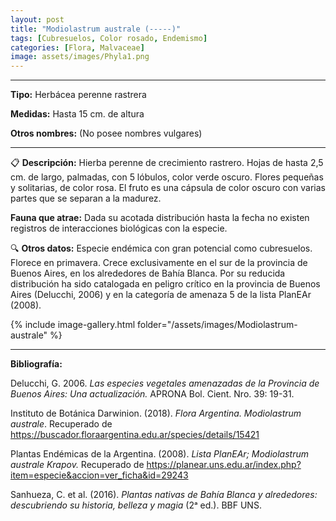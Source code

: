 ```yaml
---
layout: post
title: "Modiolastrum australe (-----)"
tags: [Cubresuelos, Color rosado, Endemismo]
categories: [Flora, Malvaceae]
image: assets/images/Phyla1.png
---
```


***

**Tipo:** Herbácea perenne rastrera

**Medidas:** Hasta 15 cm. de altura

**Otros nombres:** (No posee nombres vulgares)

***

📋 **Descripción:** Hierba perenne de crecimiento rastrero. Hojas de hasta 2,5 cm. de largo, palmadas, con 5 lóbulos, color verde oscuro. Flores pequeñas y solitarias, de color rosa. El fruto es una cápsula de color oscuro con varias partes que se separan a la madurez.

**Fauna que atrae:** Dada su acotada distribución hasta la fecha no existen registros de interacciones biológicas con la especie. 

🔍 **Otros datos:** Especie endémica con gran potencial como cubresuelos. Florece en primavera. Crece exclusivamente en el sur de la provincia de Buenos Aires, en los alrededores de Bahía Blanca. Por su reducida distribución ha sido catalogada en peligro crítico en la provincia de Buenos Aires (Delucchi, 2006) y en la categoría de amenaza 5 de la lista PlanEAr (2008).

 {% include image-gallery.html folder="/assets/images/Modiolastrum-australe" %}

***

**Bibliografía:**

Delucchi, G. 2006. *Las especies vegetales amenazadas de la Provincia de Buenos Aires: Una actualización.* APRONA Bol. Cient. Nro. 39: 19-31.

Instituto de Botánica Darwinion. (2018). *Flora Argentina. Modiolastrum australe*. Recuperado de https://buscador.floraargentina.edu.ar/species/details/15421

Plantas Endémicas de la Argentina. (2008). *Lista PlanEAr; Modiolastrum australe Krapov.* Recuperado de https://planear.uns.edu.ar/index.php?item=especie&accion=ver_ficha&id=29243

Sanhueza, C. et al. (2016). *Plantas nativas de Bahía Blanca y alrededores: descubriendo su historia, belleza y magia* (2ᵃ ed.). BBF UNS.
